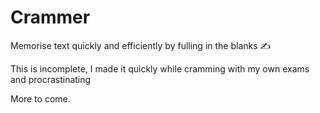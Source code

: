 # Crammer
Memorise text quickly and efficiently by fulling in the blanks ✍

This is incomplete, I made it quickly while cramming with my own exams and procrastinating

More to come.
